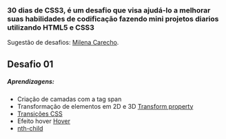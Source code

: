 
### 30 dias de CSS3, é um desafio que visa ajudá-lo a melhorar suas habilidades de codificação fazendo mini projetos diarios utilizando HTML5 e CSS3

Sugestão de desafios:
[Milena Carecho](https://github.com/MilenaCarecho/30diasDeCSS.git).

## Desafio 01
##### Aprendizagens:
- Criação de camadas com a tag span
- Transformação de elementos em 2D e 3D [Transform property](https://www.w3schools.com/cssref/css3_pr_transform.asp)
- [Transições CSS](https://www.w3schools.com/css/css3_transitions.asp)
- Efeito hover [Hover](https://www.w3schools.com/cssref/sel_hover.asp)
- [nth-child](https://www.w3schools.com/cssref/sel_nth-child.asp)

